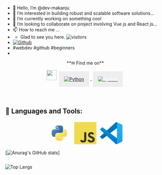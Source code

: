 - 👋 Hello, I’m @dev-makanju
- 👀 I’m interested in building robust and scalable software solutions...
- 🌱 I’m currently working on something cool
- 💞️ I’m looking to collaborate on project involving Vue js and React js...
- 📫 How to reach me ...
- - Glad to see you here. ![visitors](https://visitor-badge.glitch.me/badge?page_id=${dev-makanju}.${dev-makanju}) 
- [![Github](https://img.shields.io/github/followers/dev-makanju?label=Follow&style=social)](https://github.com/CharalambosIoannou)
- #webdev #github #beginners
-
<p align="center">
    **✉ Find me on**
</p>
<p align="center">
    <img height="32" width="32" src="https://cdn.jsdelivr.net/npm/simple-icons@v5/icons/linkedin.svg" />
<a href="https://www.linkedin.com/in/makanju-oluwafemi-emmanuel-2060bb184/" target="_blank" rel="noopener noreferrer">
     <img src="https://cdn.jsdelivr.net/npm/simple-icons@v3/icons/linkedin.svg" alt="Python" height="100" width="100" style="vertical-align:top;         margin:4px;background:#eee;padding: 1rem; border-raidus: 4px;">
</a>
<a href="mailto:makurseme@gmail.com"> 
     <img src="https://cdn.jsdelivr.net/npm/simple-icons@v3/icons/gmail.svg" alt="Python" height="100" width="100" style="vertical-align:top; margin:4px; background:#eee;padding: 1rem; border-raidus: 4px;color: #fff;">
</a>
</p>

<br/>

## 🧰 Languages and Tools:
<p align="center">
<img height='70' width="70" src="https://raw.githubusercontent.com/github/explore/80688e429a7d4ef2fca1e82350fe8e3517d3494d/topics/python/python.png" alt="Python" style="vertical-align:top; margin:4px">
<img height='70' width="70" src="https://raw.githubusercontent.com/github/explore/80688e429a7d4ef2fca1e82350fe8e3517d3494d/topics/javascript/javascript.png" alt="Javascript" style="vertical-align:top; margin:4px">
<img height='70' width="70" src="https://raw.githubusercontent.com/github/explore/80688e429a7d4ef2fca1e82350fe8e3517d3494d/topics/visual-studio-code/visual-studio-code.png" alt="VS Code" style="vertical-align:top; margin:4px">
</p>


[![Anurag's GitHub stats](https://github-readme-stats.vercel.app/api?username=dev-makanju&show_icons=true&theme=radical)]            

<div class="text-center" style="display:flex;align-item:center;flex:1;flex-direction:row;">
     <div class="class-wrapper">
     </div>
     <div class="class-wrapper">
     </div>
</div>

![Top Langs](https://github-readme-stats.vercel.app/api/top-langs/?username=dev-makanju&theme=tokyonight)
<!---
  dev-makanju/dev-makanju is a ✨ special ✨ repository because its `README.md` (this file) appears on your GitHub profile.
  You can click the Preview link to take a look at your changes.
--->
